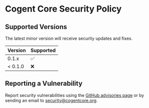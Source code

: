 # Cogent Core Security Policy

## Supported Versions

The latest minor version will receive security updates and fixes.

| Version | Supported          |
| ------- | ------------------ |
| 0.1.x   | :white_check_mark: |
| < 0.1.0   | :x:                |

## Reporting a Vulnerability

Report security vulnerabilities using the [GitHub advisories page](https://github.com/cogentcore/cogent/security/advisories) or by sending an email to security@cogentcore.org.
